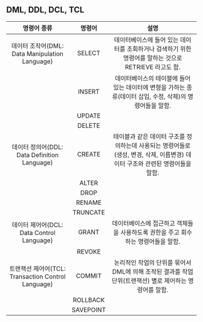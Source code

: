 ## DML, DDL, DCL, TCL

|  <center>명령어 종류</center> |  <center>명령어</center> |  <center>설명</center> |
|:--------:|:--------:|:--------:|
| 데이터 조작어(DML: Data Manipulation Language) |  SELECT  | 데이터베이스에 들어 있는 데이터를 조회하거나 검색하기 위한 명령어를 말하는 것으로 RETRIEVE 라고도 함. |
|  | INSERT | 데이터베이스의 테이블에 들어 있는 데이터에 변형을 가하는 종류(데이터 삽입, 수정, 삭제)의 명령어들을 말함. | 
|  | UPDATE | |
|  | DELETE | |
| 데이터 정의어(DDL: Data Definition Language) | CREATE | 테이블과 같은 데이터 구조를 정의하는데 사용되는 명령어들로 (생성, 변경, 삭제, 이름변경) 데이터 구조와 관련된 명령어들을 말함. |
|  | ALTER |  | 
|  | DROP |  | 
|  | RENAME |  | 
|  | TRUNCATE |  |
| 데이터 제어어(DCL: Data Control Language) | GRANT | 데이터베이스에 접근하고 객체들을 사용하도록 권한을 주고 회수하는 명령어들을 말함. |
|  | REVOKE |  | 
| 트랜잭션 제어어(TCL: Transaction Control Language) | COMMIT | 논리적인 작업의 단위를 묶어서 DML에 의해 조작된 결과를 작업단위(트랜잭션) 별로 제어하는 명령어를 말함. |
|  | ROLLBACK |  | 
|  | SAVEPOINT |  | 











